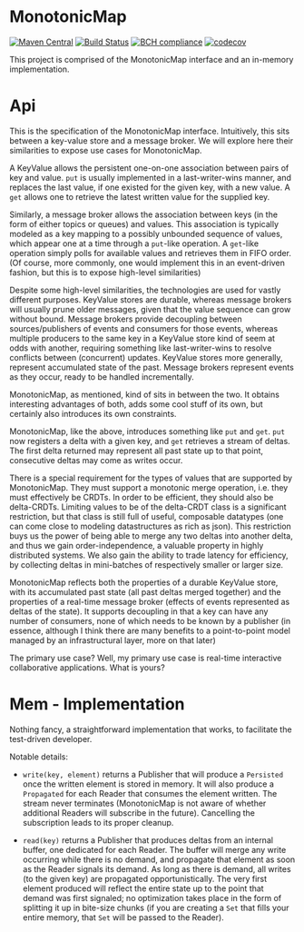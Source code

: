 MonotonicMap
============

[![Maven Central](https://img.shields.io/maven-central/v/com.github.mboogerd/mmap-all_2.12.svg)](https://maven-badges.herokuapp.com/maven-central/com.github.mboogerd/mmap-all_2.12)
[![Build Status](https://api.travis-ci.org/demograph/monotonic-map.svg)](https://api.travis-ci.org/demograph/monotonic-map.svg)
[![BCH compliance](https://bettercodehub.com/edge/badge/demograph/monotonic-map?branch=master)](https://bettercodehub.com/)
[![codecov](https://codecov.io/gh/demograph/monotonic-map/branch/master/graph/badge.svg)](https://codecov.io/gh/demograph/monotonic-map)

This project is comprised of the MonotonicMap interface and an
in-memory implementation.

# Api
This is the specification of the MonotonicMap interface. Intuitively,
this sits between a key-value store and a message broker. We will
explore here their similarities to expose use cases for MonotonicMap.

A KeyValue allows the persistent one-on-one association between pairs
of key and value. `put` is usually implemented in a last-writer-wins
manner, and replaces the last value, if one existed for the given key,
with a new value. A `get` allows one to retrieve the latest written
value for the supplied key.

Similarly, a message broker allows the association between keys
(in the form of either topics or queues) and values. This association is
typically modeled as a key mapping to a possibly unbounded sequence of
values, which appear one at a time through a `put`-like operation. A
`get`-like operation simply polls for available values and retrieves
them in FIFO order. (Of course, more commonly, one would implement this
in an event-driven fashion, but this is to expose high-level
similarities)

Despite some high-level similarities, the technologies are used for
vastly different purposes. KeyValue stores are durable, whereas message
brokers will usually prune older messages, given that the value
sequence can grow without bound. Message brokers provide decoupling
between sources/publishers of events and consumers for those events,
whereas multiple producers to the same key in a KeyValue store kind of
seem at odds with another, requiring something like last-writer-wins to
resolve conflicts between (concurrent) updates. KeyValue stores more
generally, represent accumulated state of the past. Message brokers
represent events as they occur, ready to be handled incrementally.

MonotonicMap, as mentioned, kind of sits in between the two. It obtains
interesting advantages of both, adds some cool stuff of its own, but
certainly also introduces its own constraints.

MonotonicMap, like the above, introduces something like `put` and `get`.
`put` now registers a delta with a given key, and `get` retrieves a
stream of deltas. The first delta returned may represent all past state
up to that point, consecutive deltas may come as writes occur.

There is a special requirement for the types of values
that are supported by MonotonicMap. They must support a monotonic
merge operation, i.e. they must effectively be CRDTs. In order to be
efficient, they should also be delta-CRDTs. Limiting values to be of the
delta-CRDT class is a significant restriction, but that class is still
full of useful, composable datatypes (one can come close to modeling
datastructures as rich as json). This restriction buys us the power of
being able to merge any two deltas into another delta, and thus we gain
order-independence, a valuable property in highly distributed systems.
We also gain the ability to trade latency for efficiency, by collecting
deltas in mini-batches of respectively smaller or larger size.

MonotonicMap reflects both the properties of a durable KeyValue store,
with its accumulated past state (all past deltas merged together) and
the properties of a real-time message broker (effects of events
represented as deltas of the state). It supports decoupling in that
a key can have any number of consumers, none of which needs to be known
by a publisher (in essence, although I think there are many benefits to
a point-to-point model managed by an infrastructural layer, more on that
later)

The primary use case? Well, my primary use case is real-time interactive
collaborative applications. What is yours?

# Mem - Implementation
Nothing fancy, a straightforward implementation that works, to
facilitate the test-driven developer.

Notable details:

- `write(key, element)` returns a Publisher that will produce a `Persisted` once the
written element is stored in memory. It will also produce a `Propagated`
for each Reader that consumes the element written. The stream never
terminates (MonotonicMap is not aware of whether additional Readers will
subscribe in the future). Cancelling the subscription leads to its
proper cleanup.

- `read(key)` returns a Publisher that produces deltas from an internal
buffer, one dedicated for each Reader. The buffer will merge any write
occurring while there is no demand, and propagate that element as soon
as the Reader signals its demand. As long as there is demand, all writes
(to the given key) are propagated opportunistically. The very first
element produced will reflect the entire state up to the point that
demand was first signaled; no optimization takes place in the form of
splitting it up in bite-size chunks (if you are creating a `Set` that
fills your entire memory, that `Set` will be passed to the Reader).

